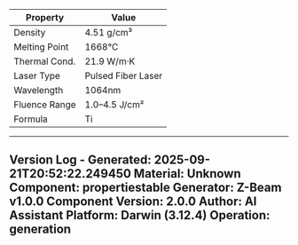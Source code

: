 | Property | Value |
|----------|-------|
| Density | 4.51 g/cm³ |
| Melting Point | 1668°C |
| Thermal Cond. | 21.9 W/m·K |
| Laser Type | Pulsed Fiber Laser |
| Wavelength | 1064nm |
| Fluence Range | 1.0–4.5 J/cm² |
| Formula | Ti |


---
Version Log - Generated: 2025-09-21T20:52:22.249450
Material: Unknown
Component: propertiestable
Generator: Z-Beam v1.0.0
Component Version: 2.0.0
Author: AI Assistant
Platform: Darwin (3.12.4)
Operation: generation
---